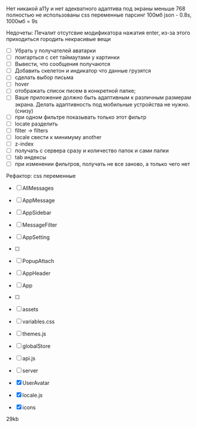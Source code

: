 Нет никакой a11y и нет адекватного адаптива под экраны меньше 768
полностью не использованы css переменные
парсинг 100мб json - 0.8s, 1000мб = 9s

Недочеты:
Печалит отсутсвие модификатора нажатия enter, из-за этого приходиться городить некрасивые вещи

- [ ] Убрать у получателей аватарки
- [ ] поигарться с сет таймаутами у картинки
- [ ] Вывести, что сообщения получаются
- [ ] Добавить скелетон и индикатор что данные грузятся
- [ ] сделать выбор письма
- [ ] hover
- [ ] отображать список писем в конкретной папке;
- [ ] Ваше приложение должно быть адаптивным к различным размерам экрана. Делать адаптивность под мобильные устройства не нужно. (снизу)
- [ ] при одном фильтре показывать только этот фильтр
- [ ] locate разделить
- [ ] filter -> filters
- [ ] locale свести к минимуму another
- [ ] z-index
- [ ] получать с сервера сразу и количество папок и сами папки
- [ ] tab индексы
- [ ] при изменении фильтров, получать не все заново, а только чего нет

Рефактор:
css переменные

- [ ] AllMessages
- [ ] AppMessage
- [ ] AppSidebar
- [ ] MessageFilter
- [ ] AppSetting
- [ ]
- [ ] PopupAttach
- [ ] AppHeader
- [ ] App
- [ ]
- [ ] assets
- [ ] variables.css
- [ ] themes.js
- [ ] globalStore
- [ ] api.js
- [ ] server


- [x] UserAvatar
- [x] locale.js
- [x] icons

29kb
